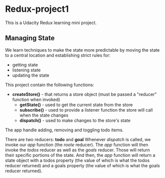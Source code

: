 # Redux-project1

This is a Udacity Redux learning mini project.

## Managing State
We learn techniques to make the state more predictable 
by moving the state to a central location and establishing strict rules for:

* getting state
* listening state
* updating the state

This project contain the following functions:
* __createStore()__ - that returns a store object (must be passed a "reducer" function when invoked)
    *  __getState()__ - used to get the current state from the store
    * __subscribe()__ - used to provide a listener function the store will call when the state changes
    * __dispatch()__ - used to make changes to the store's state  

The app handle adding, removing and toggling todo items.

There are two reducers: __todo__ and __goal__
Whenever _dispatch_ is called, we invoke our _app_ function (the _roote_ reducer). The _app_ function will then invoke the _todos_ reducer as well as the _goals_ reducer. Those will return their specific portions of the state. And then, the _app_ function will return a state object with a todos property (the value of which is what the todos reducer returned) and a goals property (the value of which is what the goals reducer returned).